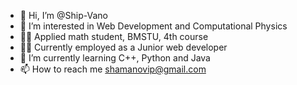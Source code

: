 - 👋 Hi, I’m @Ship-Vano
- 👀 I’m interested in Web Development and Computational Physics
- 🐱‍👤 Applied math student, BMSTU, 4th course
- 🐱‍👓 Currently employed as a Junior web developer
- 🌱 I’m currently learning C++, Python and Java
- 📫 How to reach me shamanovip@gmail.com

<!---
Ship-Vano/Ship-Vano is a ✨ special ✨ repository because its `README.md` (this file) appears on your GitHub profile.
You can click the Preview link to take a look at your changes.
--->
